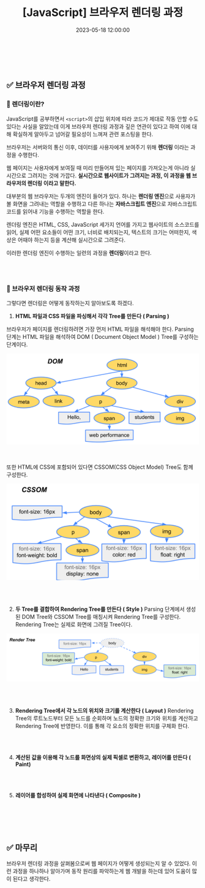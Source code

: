 ﻿---
permalink: /2023-05-18-브라우저 렌더링 과정/
title: "[JavaScript] 브라우저 렌더링 과정"
date: 2023-05-18 12:00:00
toc: true
toc_sticky: true
toc_label: "브라우저 렌더링 과정"
categories:
- JavaScript
tags:
- 카카오 클라우드 스쿨
- JavaScript
---
<br><br>

## ✅ 브라우저 렌더링 과정


### 📌 렌더링이란?

JavaScript를 공부하면서 `<script>`의 삽입 위치에 따라 코드가 제대로 작동 안할 수도 있다는 사실을 알았는데 이게 브라우저 렌더링 과정과 깊은 연관이 있다고 하여 이에 대해 확실하게 알아두고 넘어갈 필요성이 느껴져 관련 포스팅을 한다.

브라우저는 서버와의 통신 이후, 데이터를 사용자에게 보여주기 위해 **렌더링** 이라는 과정을 수행한다.

웹 페이지는 사용자에게 보여질 때 미리 만들어져 있는 페이지를 가져오는게 아니라 실시간으로 그려지는 것에 가깝다. **실시간으로 웹사이트가 그려지는 과정, 이 과정을 웹 브라우저의 렌더링 이라고 말한다.**

대부분의 웹 브라우저는 두개의 엔진이 들어가 있다. 하나는 **렌더링 엔진**으로 사용자가 볼 화면을 그려내는 역할을 수행하고 다른 하나는 **자바스크립트 엔진**으로 자바스크립트 코드를 읽어내 기능을 수행하는 역할을 한다.

렌더링 엔진은 HTML, CSS, JavaScript 세가지 언어를 가지고 웹사이트의 소스코드를 읽어, 실제 어떤 요소들이 어떤 크기, 너비로 배치되는지, 텍스트의 크기는 어떠한지, 색상은 어때야 하는지 등을 계산해 실시간으로 그려준다.

이러한 렌더링 엔진이 수행하는 일련의 과정을 **렌더링**이라고 한다.

<br><br>

### 📌 브라우저 렌더링 동작 과정

그렇다면 렌더링은 어떻게 동작하는지 알아보도록 하겠다.

1. **HTML 파일과 CSS 파일을 파싱해서 각각 Tree를 만든다 ( Parsing )**

브라우저가 페이지를 렌더링하려면 가장 먼저 HTML 파일을 해석해야 한다. Parsing 단계는 HTML 파일을 해석하여 DOM ( Document Object Model ) Tree를 구성하는 단계이다.
<p align="left">
<img src="https://github.com/idkim97/idkim97.github.io/blob/master/img/dom.png?raw=true">
</p>

<br>

또한 HTML에 CSS에 포함되어 있다면 CSSOM(CSS Object Model) Tree도 함께 구성한다.
<p align="left">
<img src="https://github.com/idkim97/idkim97.github.io/blob/master/img/cssom.png?raw=true">
</p>
<br><br>


2. **두 Tree를 결합하여 Rendering Tree를 만든다 ( Style )**
Parsing 단계에서 생성된 DOM Tree와 CSSOM Tree를 매칭시켜 Rendering Tree를 구성한다. Rendering Tree는 실제로 화면에 그려질 Tree이다.
<p align="left">
<img src="https://github.com/idkim97/idkim97.github.io/blob/master/img/rendering.png?raw=true">
</p>

<br><br>

3. **Rendering Tree에서 각 노드의 위치와 크기를 계산한다 ( Layout )**
Rendering Tree의 루트노드부터 모든 노드를 순회하며 노드의 정확한 크기와 위치를 계산하고 Rendering Tree에 반영한다. 이를 통해 각 요소의 정확한 위치를 구체화 한다.

<br><br>

4. **계산된 값을 이용해 각 노드를 화면상의 실제 픽셀로 변환하고, 레이어를 만든다 ( Paint)**

<br><br>

5. **레이어를 합성하여 실제 화면에 나타낸다 ( Composite )**


<br><br><Br><Br>

## ✅ 마무리
브라우저 렌더링 과정을 살펴봄으로써 웹 페이지가 어떻게 생성되는지 알 수 있었다. 이런 과정을 하나하나 알아가며 동작 원리를 파악하는게 웹 개발을 하는데 있어 도움이 많이 된다고 생각한다.
